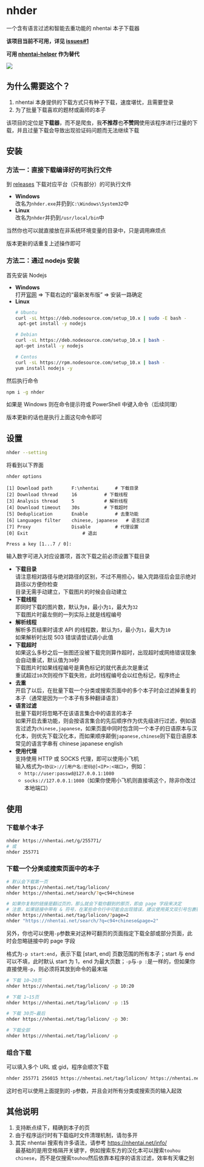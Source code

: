 # nhder

一个含有语言过滤和智能去重功能的 nhentai 本子下载器

**该项目当前不可用，详见 [issues#1](https://github.com/Tsuk1ko/nhder/issues/1)**

**可用 [nhentai-helper](https://github.com/Tsuk1ko/nhentai-helper) 作为替代**

![](https://i.loli.net/2018/12/18/5c18cf206615e.gif)

## 为什么需要这个？

1. nhentai 本身提供的下载方式只有种子下载，速度堪忧，且需要登录
2. 为了批量下载喜欢的题材或画师的本子

该项目的定位是**下载器**，而不是爬虫，我**不推荐**也**不赞同**使用该程序进行过量的下载，并且过量下载会导致出现验证码问题而无法继续下载

## 安装

### 方法一：直接下载编译好的可执行文件

到 [releases](https://github.com/Tsuk1ko/nhder/releases) 下载对应平台（只有部分）的可执行文件

- **Windows**  
  改名为`nhder.exe`并扔到`C:\Windows\System32`中
- **Linux**  
  改名为`nhder`并扔到`/usr/local/bin`中

当然你也可以就直接放在非系统环境变量的目录中，只是调用麻烦点

版本更新的话重复上述操作即可

### 方法二：通过 nodejs 安装

首先安装 Nodejs

- **Windows**  
  打开[官网](https://nodejs.org) => 下载右边的“最新发布版” => 安装一路确定
- **Linux**
  ```bash
  # Ubuntu
  curl -sL https://deb.nodesource.com/setup_10.x | sudo -E bash -
   apt-get install -y nodejs

  # Debian
  curl -sL https://deb.nodesource.com/setup_10.x | bash -
  apt-get install -y nodejs

  # Centos
  curl -sL https://rpm.nodesource.com/setup_10.x | bash -
  yum install nodejs -y
  ```

然后执行命令

```bash
npm i -g nhder
```

如果是 Windows 则在命令提示符或 PowerShell 中键入命令（后续同理）

版本更新的话也是执行上面这句命令即可

## 设置

```bash
nhder --setting
```

将看到以下界面

```text
nhder options

[1] Download path       F:\nhentai		# 下载目录
[2] Download thread     16			# 下载线程
[3] Analysis thread     5			# 解析线程
[4] Download timeout    30s			# 下载超时
[5] Deduplication       Enable			# 去重功能
[6] Languages filter    chinese, japanese	# 语言过滤
[7] Proxy               Disable			# 代理设置
[0] Exit					# 退出

Press a key [1...7 / 0]:
```

输入数字可进入对应设置项，首次下载之前必须设置下载目录

- **下载目录**  
  请注意相对路径与绝对路径的区别，不过不用担心，输入完路径后会显示绝对路径以方便你检查  
  目录无需手动建立，下载图片的时候会自动建立
- **下载线程**  
  即同时下载的图片数，默认为`8`，最小为`1`，最大为`32`  
  下载图片时最左侧的一列实际上就是线程编号
- **解析线程**  
  解析多页结果时请求 API 的线程数，默认为`5`，最小为`1`，最大为`10`  
  如果解析时出现 503 错误请尝试调小此值
- **下载超时**  
  如果这么多秒之后一张图还没被下载完则算作超时，出现超时或网络错误现象会自动重试，默认值为`30`秒  
  下载图片时如果线程编号是黄色标记的就代表此次是重试  
  重试超过`10`次则视作下载失败，此时线程编号会以红色标记，程序终止
- **去重**  
  开启了以后，在批量下载一个分类或搜索页面中的多个本子时会过滤掉重复的本子（通常是因为一个本子有多种翻译语言）
- **语言过滤**  
  批量下载时将忽略不在该语言集合中的语言的本子  
  如果开启去重功能，则会按语言集合的先后顺序作为优先级进行过滤，例如语言过滤为`chinese,japanese`，如果页面中同时包含同一个本子的日语原本与汉化本，则优先下载汉化本，而如果顺序颠倒`japanese,chinese`则下载日语原本  
  常见的语言字串有 chinese japanese english
- **使用代理**  
  支持使用 HTTP 或 SOCKS 代理，即可以使用小飞机  
  输入格式为`<协议>://[用户名:密码@]<IP>:<端口>`，例如：
  - `http://user:passwd@127.0.0.1:1080`
  - `socks://127.0.0.1:1080`（如果你使用小飞机则直接填这个，除非你改过本地端口）

## 使用

### 下载单个本子

```bash
nhder https://nhentai.net/g/255771/
# 或
nhder 255771
```

### 下载一个分类或搜索页面中的本子

```bash
# 默认会下载第一页
nhder https://nhentai.net/tag/lolicon/
nhder https://nhentai.net/search/?q=c94+chinese

# 如果你复制的链接是翻过页的，那么就会下载你翻到的那页，即由 page 字段来决定
# 注意，如果链接中带有 & 符号，在某些命令行中可能会出现错误，建议使用英文双引号包裹链接
nhder https://nhentai.net/tag/lolicon/?page=2
nhder "https://nhentai.net/search/?q=c94+chinese&page=2"
```

另外，你也可以使用`-p`参数来对这种可翻页的页面指定下载全部或部分页面，此时会忽略链接中的 page 字段

格式为`-p start:end`，表示下载 [start, end] 页数范围的所有本子；start 与 end 可以不填，此时默认 start 为 1，end 为最大页数；`-p`与`-p :`是一样的，但如果你直接使用`-p`，则必须将其放到命令的最末端

```bash
# 下载 10~20页
nhder https://nhentai.net/tag/lolicon/ -p 10:20

# 下载 1~15页
nhder https://nhentai.net/tag/lolicon/ -p :15

# 下载 30页~最后
nhder https://nhentai.net/tag/lolicon/ -p 30:

# 下载全部
nhder https://nhentai.net/tag/lolicon/ -p
```

### 组合下载

可以填入多个 URL 或 gid，程序会顺次下载

```bash
nhder 255771 256015 https://nhentai.net/tag/lolicon/ https://nhentai.net/search/?q=fgo
```

这时也可以使用上面提到的`-p`参数，并且会对所有分类或搜索页的输入起效

## 其他说明

1. 支持断点续下，精确到本子的页
2. 由于程序运行时有下载临时文件清理机制，请勿多开
3. 其实 nhentai 搜索有许多语法，请参考 https://nhentai.net/info/  
   最基础的是用空格隔开关键字，例如搜索东方的汉化本可以搜索`touhou chinese`，而不是仅搜索`touhou`然后依靠本程序的语言过滤，效率有天壤之别
